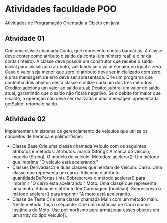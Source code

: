 # Atividades faculdade POO 
 Atividades de Programação Orientada a Objeto em java

## Atividade 01 
Crie uma classe chamada Conta, que represente contas bancárias. A classe deve conter como atributo o saldo da conta (um número real) e o nr da conta (inteiro). A classe deve possuir um construtor que recebe o saldo inicial para inicializar o atributo, validando se o valor é maior ou igual à zero. Caso o valor seja menor que zero, o atributo deve ser inicializado com zero, e uma mensagem de erro deve ser apresentada. Crie um programa que contenha dois objetos desta classe e utilize cada um dos três métodos:
Credito: adiciona um valor ao saldo atual;
Debito: subtrai um valor do saldo atual, garantindo que o saldo não ficará negativo. Se o débito for maior que o saldo, a operação não deve ser realizada e uma mensagem apresentada.
getSaldo: retorna o saldo.

## Atividade 02
Implementar um sistema de gerenciamento de veículos que utilize os conceitos de herança e polimorfismo. 
- Classe Base
    Crie uma classe chamada Veiculo com os seguintes atributos e métodos:
    Atributos: marca (String): A marca do veículo; modelo (String): O modelo do veículo.
    Métodos: acelerar(): Um método que imprime "O veículo está acelerando."
- Classes DerivadasCrie duas classes que herdam de Veiculo:
    Carro: Uma classe que representa um carro. Adicione o atributo quantidadeDePortas (int). Sobrescreva o método  acelerar() para imprimir "O carro está acelerando."
    Moto: Uma classe que representa uma moto. Adicione o atributo temCarenagem (boolean). Sobrescreva o método acelerar() para imprimir "A moto está acelerando.
- Classe de Teste
    Crie uma classe chamada Main com um método main. Neste método, faça o seguinte:
    Crie uma instância de Carro e uma instância de Moto.
    Use polimorfismo para armazenar esses objetos em um array do tipo Veiculo[].
